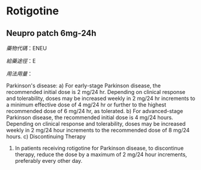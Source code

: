 # Rotigotine

## Neupro patch 6mg-24h

*藥物代碼*：ENEU

*給藥途徑*：E

*用法用量*：

Parkinson's disease: 
a) For early-stage Parkinson disease, the recommended initial dose is 2 mg/24 hr. Depending on clinical response and tolerability, doses may be increased weekly in 2 mg/24 hr increments to a minimum effective dose of 4 mg/24 hr or further to the highest recommended dose of 6 mg/24 hr, as tolerated.
b) For advanced-stage Parkinson disease, the recommended initial dose is 4 mg/24 hours. Depending on clinical response and tolerability, doses may be increased weekly in 2 mg/24 hour increments to the recommended dose of 8 mg/24 hours.
c) Discontinuing Therapy
1) In patients receiving rotigotine for Parkinson disease, to discontinue therapy, reduce the dose by a maximum of 2 mg/24 hour increments, preferably every other day.

